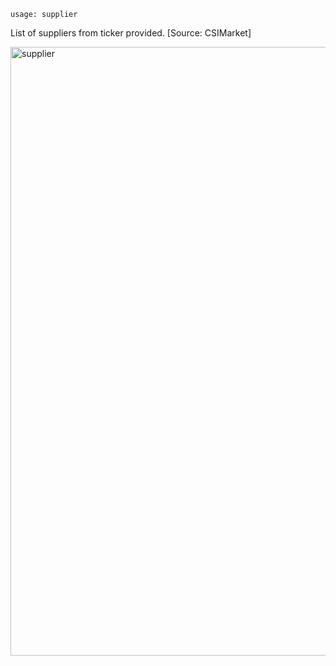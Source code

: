 ```text
usage: supplier
```

List of suppliers from ticker provided. [Source: CSIMarket]

<img width="974" alt="supplier" src="https://user-images.githubusercontent.com/25267873/124523361-b98e5580-ddee-11eb-94dc-08e4df1b17c0.png">

